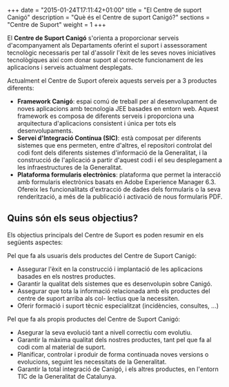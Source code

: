 +++
date        = "2015-01-24T17:11:42+01:00"
title       = "El Centre de suport Canigó"
description = "Què és el Centre de suport Canigó?"
sections    = "Centre de Suport"
weight		= 1
+++

El **Centre de Suport Canigó** s'orienta a proporcionar serveis d'acompanyament als Departaments oferint el suport i assessorament tecnològic necessaris per tal d'assolir l'èxit de les seves noves iniciatives tecnològiques així com donar suport al correcte funcionament de les aplicacions i serveis actualment desplegats.

Actualment el Centre de Suport ofereix aquests serveis per a 3 productes diferents:

* **Framework Canigó**: espai comú de treball per al desenvolupament de noves aplicacions amb tecnologia JEE basades en entorn web. Aquest framework es composa de diferents serveis i proporciona una arquitectura d'aplicacions consistent i única per tots els desenvolupaments.
* **Servei d'Integració Contínua (SIC)**: està composat per diferents sistemes que ens permeten, entre d'altres, el repositori controlat del codi font dels diferents sistemes d'informació de la Generalitat, i la construcció de l'aplicació a partir d'aquest codi i el seu desplegament a les infraestructures de la Generalitat.
* **Plataforma formularis electrònics**: plataforma que permet la interacció amb formularis electrònics basats en Adobe Experience Manager 6.3. Ofereix les funcionalitats d'extracció de dades dels formularis o la seva renderització, a més de la publicació i activació de nous formularis PDF.

## Quins són els seus objectius?

Els objectius principals del Centre de Suport es poden resumir en els següents aspectes:

Pel que fa als usuaris dels productes del Centre de Suport Canigó:

* Assegurar l'èxit en la construcció i implantació de les aplicacions basades en els nostres productes.
* Garantir la qualitat dels sistemes que es desenvolupin sobre Canigó.
* Assegurar que tota la informació relacionada amb els productes del centre de suport arriba als col- lectius que la necessiten.
* Oferir formació i suport tècnic especialitzat (incidències, consultes, ...)

Pel que fa als propis productes del Centre de Suport Canigó:

* Asegurar la seva evolució tant a nivell correctiu com evolutiu.
* Garantir la màxima qualitat dels nostres productes, tant pel que fa al codi com al material de suport.
* Planificar, controlar i produir de forma continuada noves versions o evolucions, seguint les necessitats de la Generalitat.
* Garantir la total integració de Canigó, i els altres productes, en l'entorn TIC de la Generalitat de Catalunya.
